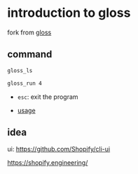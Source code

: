 # introduction to gloss

fork from [gloss](https://hackage.haskell.org/package/gloss-examples)

## command

```bash
gloss_ls
```

```bash
gloss_run 4
```

- `esc`: exit the program

- [usage](https://github.com/benl23x5/gloss#usage)

## idea

ui: https://github.com/Shopify/cli-ui

https://shopify.engineering/
